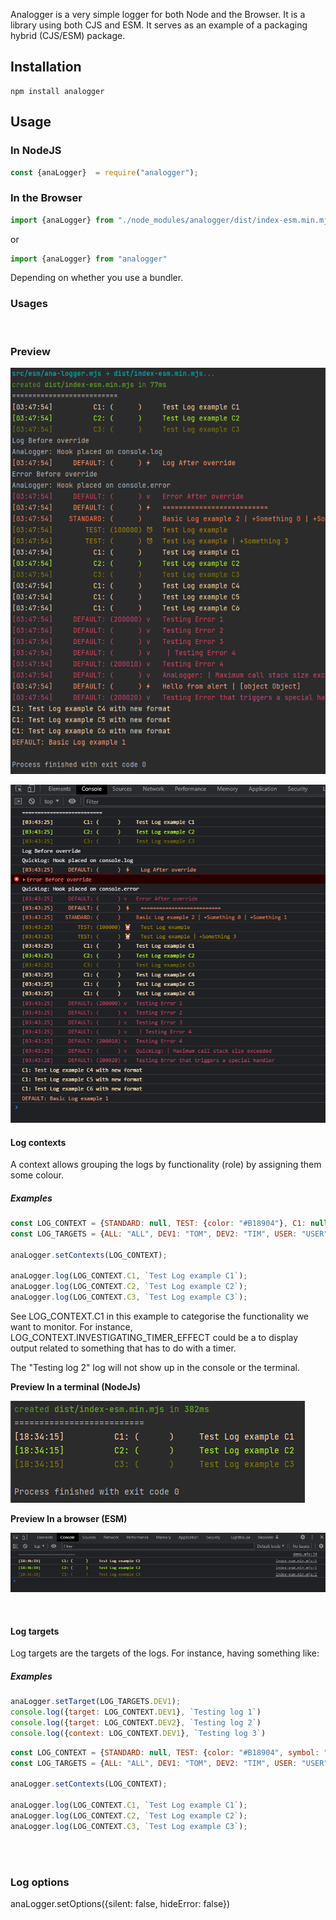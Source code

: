 
Analogger is a very simple logger for both Node and the Browser.
It is a library using both CJS and ESM. It serves as an example of a packaging hybrid (CJS/ESM) package.

## Installation

```shell
npm install analogger
```

## Usage

### In NodeJS

```javascript
const {anaLogger}  = require("analogger");
```

### In the Browser

```javascript
import {anaLogger} from "./node_modules/analogger/dist/index-esm.min.mjs";
```

or

```javascript
import {anaLogger} from "analogger"
```

Depending on whether you use a bundler.

### Usages

<br/>

### Preview

![img_1.png](docs/images/img_3.png)

![img.png](docs/images/img_2.png)

#### Log contexts

A context allows grouping the logs by functionality (role) by assigning them some colour.

##### Examples

```javascript
const LOG_CONTEXT = {STANDARD: null, TEST: {color: "#B18904"}, C1: null, C2: null, C3: null, DEFAULT: {}}
const LOG_TARGETS = {ALL: "ALL", DEV1: "TOM", DEV2: "TIM", USER: "USER"};

anaLogger.setContexts(LOG_CONTEXT);

anaLogger.log(LOG_CONTEXT.C1, `Test Log example C1`);
anaLogger.log(LOG_CONTEXT.C2, `Test Log example C2`);
anaLogger.log(LOG_CONTEXT.C3, `Test Log example C3`);
```

See LOG_CONTEXT.C1 in this example to categorise the functionality we want to monitor.
For instance, LOG_CONTEXT.INVESTIGATING_TIMER_EFFECT could be a to display output related to something that has to
do with a timer.

The "Testing log 2" log will not show up in the console or the terminal.

**Preview In a terminal (NodeJs)**

![img.png](docs/images/img.png)

**Preview In a browser (ESM)**

![img_1.png](docs/images/img_1.png)


<br/>

#### Log targets

Log targets are the targets of the logs. For instance, having something like:

##### Examples

```javascript
anaLogger.setTarget(LOG_TARGETS.DEV1);
console.log({target: LOG_CONTEXT.DEV1}, `Testing log 1`)
console.log({target: LOG_CONTEXT.DEV2}, `Testing log 2`)
console.log({context: LOG_CONTEXT.DEV1}, `Testing log 3`)
```


```javascript
const LOG_CONTEXT = {STANDARD: null, TEST: {color: "#B18904", symbol: "⏰"}, C1: null, C2: null, C3: null, DEFAULT: {}}
const LOG_TARGETS = {ALL: "ALL", DEV1: "TOM", DEV2: "TIM", USER: "USER"};

anaLogger.setContexts(LOG_CONTEXT);

anaLogger.log(LOG_CONTEXT.C1, `Test Log example C1`);
anaLogger.log(LOG_CONTEXT.C2, `Test Log example C2`);
anaLogger.log(LOG_CONTEXT.C3, `Test Log example C3`);
```

<br/><br/>

### Log options

anaLogger.setOptions({silent: false, hideError: false})
